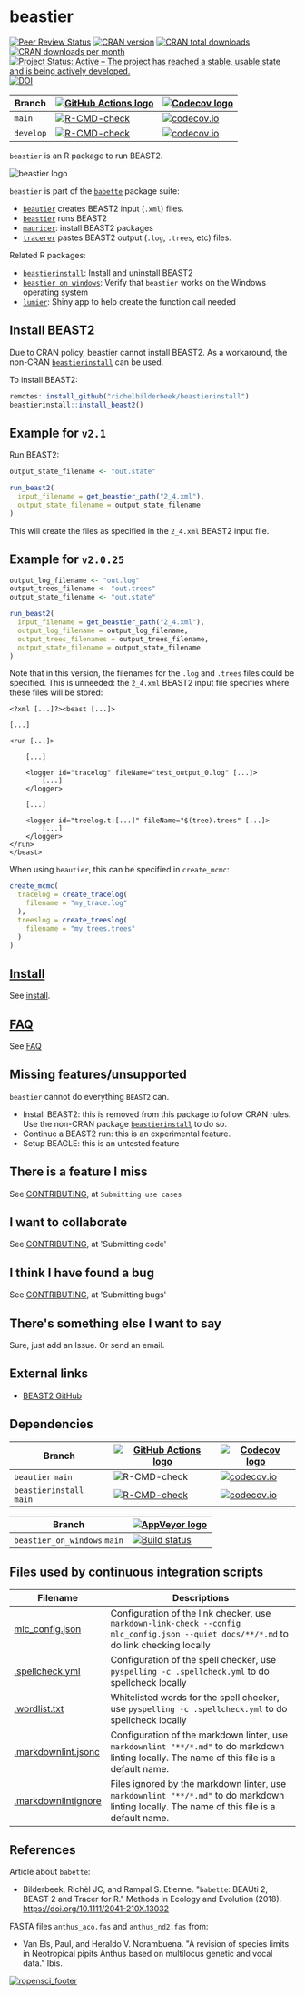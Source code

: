 ﻿# beastier

<!-- markdownlint-disable MD013 --><!-- Badges cannot be split up over lines, hence will break 80 characters per line -->

[![Peer Review Status](https://badges.ropensci.org/209_status.svg)](https://github.com/ropensci/onboarding/issues/209)
[![CRAN version](http://www.r-pkg.org/badges/version/beastier)](https://cran.r-project.org/package=beastier)
[![CRAN total downloads](http://cranlogs.r-pkg.org/badges/grand-total/beastier)]( https://CRAN.R-project.org/package=beastier)
[![CRAN downloads per month](http://cranlogs.r-pkg.org/badges/beastier)](https://CRAN.R-project.org/package=beastier)
[![Project Status: Active – The project has reached a stable, usable state and is being actively developed.](https://www.repostatus.org/badges/latest/active.svg)](https://www.repostatus.org/#active)
[![DOI](https://zenodo.org/badge/115617629.svg)](https://zenodo.org/badge/latestdoi/115617629)

Branch   |[![GitHub Actions logo](man/figures/GitHubActions.png)](https://github.com/ropensci/beautier/actions)|[![Codecov logo](man/figures/Codecov.png)](https://www.codecov.io)
---------|---------|---------
`main`   |[![R-CMD-check](https://github.com/ropensci/beastier/actions/workflows/R-CMD-check.yaml/badge.svg?branch=main)](https://github.com/ropensci/beastier/actions/workflows/R-CMD-check.yaml)   |[![codecov.io](https://codecov.io/github/ropensci/beastier/coverage.svg?branch=main)](https://app.codecov.io/github/ropensci/beastier/branch/main)
`develop`|[![R-CMD-check](https://github.com/ropensci/beastier/actions/workflows/R-CMD-check.yaml/badge.svg?branch=develop)](https://github.com/ropensci/beastier/actions/workflows/R-CMD-check.yaml)|[![codecov.io](https://codecov.io/github/ropensci/beastier/coverage.svg?branch=develop)](https://app.codecov.io/github/ropensci/beastier/branch/develop)

<!-- markdownlint-enable MD013 -->

`beastier` is an R package to run BEAST2.

![beastier logo](man/figures/beastier_logo.png)

`beastier` is part of the [`babette`](https://github.com/ropensci/babette)
package suite:

- [`beautier`](https://github.com/ropensci/beautier)
  creates BEAST2 input (`.xml`) files.
- [`beastier`](https://github.com/ropensci/beastier) runs BEAST2
- [`mauricer`](https://github.com/ropensci/mauricer): install BEAST2 packages
- [`tracerer`](https://github.com/ropensci/tracerer)
  pastes BEAST2 output (`.log`, `.trees`, etc) files.

Related R packages:

- [`beastierinstall`](https://github.com/richelbilderbeek/beastierinstall):
  Install and uninstall BEAST2
- [`beastier_on_windows`](https://github.com/richelbilderbeek/beastier_on_windows):
  Verify that `beastier` works on the Windows operating system
- [`lumier`](https://github.com/ropensci/lumier):
  Shiny app to help create the function call needed

## Install BEAST2

Due to CRAN policy, beastier cannot install BEAST2.
As a workaround, the non-CRAN
[`beastierinstall`](https://github.com/richelbilderbeek/beastierinstall)
can be used.

To install BEAST2:

```r
remotes::install_github("richelbilderbeek/beastierinstall")
beastierinstall::install_beast2()
```

## Example for `v2.1`

Run BEAST2:

```r
output_state_filename <- "out.state"

run_beast2(
  input_filename = get_beastier_path("2_4.xml"),
  output_state_filename = output_state_filename
)
```

This will create the files as specified in the `2_4.xml` BEAST2 input file.

## Example for `v2.0.25`

```r
output_log_filename <- "out.log"
output_trees_filename <- "out.trees"
output_state_filename <- "out.state"

run_beast2(
  input_filename = get_beastier_path("2_4.xml"),
  output_log_filename = output_log_filename,
  output_trees_filenames = output_trees_filename,
  output_state_filename = output_state_filename
)
```

Note that in this version, the filenames for the `.log`
and `.trees` files could be specified. This is unneeded:
the `2_4.xml` BEAST2 input file specifies where these files will be stored:

```text
<?xml [...]?><beast [...]>

[...]

<run [...]>

    [...]

    <logger id="tracelog" fileName="test_output_0.log" [...]>
        [...]
    </logger>

    [...]

    <logger id="treelog.t:[...]" fileName="$(tree).trees" [...]>
        [...]
    </logger>
</run>
</beast>
```

When using `beautier`, this can be specified in `create_mcmc`:

```r
create_mcmc(
  tracelog = create_tracelog(
    filename = "my_trace.log"
  ),
  treeslog = create_treeslog(
    filename = "my_trees.trees"
  )
)
```

## [Install](doc/install.md)

See [install](doc/install.md).

## [FAQ](doc/faq.md)

See [FAQ](doc/faq.md)

## Missing features/unsupported

`beastier` cannot do everything `BEAST2` can.

- Install BEAST2:
  this is removed from this package to follow CRAN rules.
  Use the non-CRAN package [`beastierinstall`](https://github.com/richelbilderbeek/beastierinstall)
  to do so.
- Continue a BEAST2 run:
  this is an experimental feature.
- Setup BEAGLE:
  this is an untested feature

## There is a feature I miss

See [CONTRIBUTING](CONTRIBUTING.md), at `Submitting use cases`

## I want to collaborate

See [CONTRIBUTING](CONTRIBUTING.md), at 'Submitting code'

## I think I have found a bug

See [CONTRIBUTING](CONTRIBUTING.md), at 'Submitting bugs'

## There's something else I want to say

Sure, just add an Issue. Or send an email.

## External links

- [BEAST2 GitHub](https://github.com/CompEvol/beast2)

## Dependencies

<!-- markdownlint-disable MD013 --><!-- Tables cannot be split up over lines, hence will break 80 characters per line -->

Branch                     |[![GitHub Actions logo](man/figures/GitHubActions.png)](https://github.com/ropensci/beautier/actions)                                                                                                                     |[![Codecov logo](man/figures/Codecov.png)](https://www.codecov.io)
---------------------------|--------------------------------------------------------------------------------------------------------------------------------------------------------------------------------------------------------------------------|-----------------------------------------------------------------------------------------------------------------------------------------------------------------------------------------------------------------
`beautier` `main`          |![R-CMD-check](https://github.com/ropensci/beautier/workflows/R-CMD-check/badge.svg?branch=main)                                                                                                                        |[![codecov.io](https://codecov.io/github/ropensci/beautier/coverage.svg?branch=main)](https://codecov.io/github/ropensci/beautier/branch/main)
`beastierinstall` `main`   |[![R-CMD-check](https://github.com/richelbilderbeek/beastierinstall/actions/workflows/R-CMD-check.yaml/badge.svg?branch=main)](https://github.com/richelbilderbeek/beastierinstall/actions/workflows/R-CMD-check.yaml)  |[![codecov.io](https://codecov.io/github/richelbilderbeek/beastierinstall/coverage.svg?branch=main)](https://codecov.io/github/richelbilderbeek/beastierinstall/branch/main)

<!-- markdownlint-enable MD013 -->

Branch                         |[![AppVeyor logo](man/figures/AppVeyor.png)](https://ci.appveyor.com/project/richelbilderbeek/beastier_on_windows/)
-------------------------------|--------------------------------------------------------------------------------------------------------------------------------------------------------------------------------------------
`beastier_on_windows` `main`   |[![Build status](https://ci.appveyor.com/api/projects/status/ralex9sdnnxlwbgx/branch/main?svg=true)](https://ci.appveyor.com/project/richelbilderbeek/beastier-on-windows/branch/main)

## Files used by continuous integration scripts

<!-- markdownlint-disable MD013 --><!-- Tables cannot be split up over lines, hence will break 80 characters per line -->

Filename                              |Descriptions
--------------------------------------|--------------------------------------------------------------------------------------------------------------------------------------
[mlc_config.json](mlc_config.json)    |Configuration of the link checker, use `markdown-link-check --config mlc_config.json --quiet docs/**/*.md` to do link checking locally
[.spellcheck.yml](.spellcheck.yml)    |Configuration of the spell checker, use `pyspelling -c .spellcheck.yml` to do spellcheck locally
[.wordlist.txt](.wordlist.txt)        |Whitelisted words for the spell checker, use `pyspelling -c .spellcheck.yml` to do spellcheck locally
[.markdownlint.jsonc](.markdownlint.jsonc)|Configuration of the markdown linter, use `markdownlint "**/*.md"` to do markdown linting locally. The name of this file is a default name.
[.markdownlintignore](.markdownlintignore)|Files ignored by the markdown linter, use `markdownlint "**/*.md"` to do markdown linting locally. The name of this file is a default name.

<!-- markdownlint-enable MD013 -->

## References

Article about `babette`:

- Bilderbeek, Richèl JC, and Rampal S. Etienne. "`babette`:
  BEAUti 2, BEAST 2 and Tracer for R." Methods in Ecology and
  Evolution (2018). <https://doi.org/10.1111/2041-210X.13032>

FASTA files `anthus_aco.fas` and `anthus_nd2.fas` from:

- Van Els, Paul, and Heraldo V. Norambuena.
  "A revision of species limits in Neotropical pipits Anthus
  based on multilocus genetic and vocal data." Ibis.

[![ropensci_footer](https://ropensci.org/public_images/ropensci_footer.png)](https://ropensci.org)
